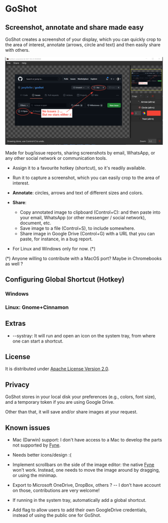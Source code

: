 # GoShot

## Screenshot, annotate and share made easy

GoShot creates a screenshot of your display, which you can quickly
crop to the area of interest, annotate (arrows, circle and text) and
then easily share with others. 

<img src="docs/example1.png" alt="Annotated screenshot with GoShot"/>

Made for bug/issue reports, sharing screenshots by email, WhatsApp, or any other social network or 
communication tools.  

* Assign it to a favourite hotkey (shortcut), so it's readily available.

* Run it to capture a screenshot, which you can easily crop to the area of interest.

* **Annotate**: circles, arrows and text of different sizes and colors.

* **Share**:
   * Copy annotated image to clipboard (Control+C): and then paste into your email, WhatsApp (or other messenger / 
     social network), document, etc.
   * Save image to a file (Control+S), to include somewhere.
   * Share image in Google Drive (Control+G) with a URL that you can paste, for instance, in a bug report.

* For Linux and Windows only for now. (*)

(*) Anyone willing to contribute with a MacOS port? Maybe in Chromebooks as well ?

## Configuring Global Shortcut (Hotkey)

### Windows

### Linux: Gnome+Cinnamon


## Extras

* --systray: It will run and open an icon on the system tray, from where one can start a shortcut.

## License

It is distributed under [Apache License Version 2.0](LICENSE).

## Privacy

GoShot stores in your local disk your preferences (e.g., colors, font size), and a temporary token if you are 
using Google Drive.

Other than that, it will save and/or share images at your request.

## Known issues

* Mac (Darwin) support: I don't have access to a Mac to develop the parts not supported by [Fyne](https://github.com/fyne-io/fyne).

* Needs better icons/design :(

* Implement scrollbars on the side of the image editor: the native [Fyne](https://github.com/fyne-io/fyne) won't work. 
  Instead, one needs to move the image around by dragging, or using the minimap.
  
* Export to Microsoft OneDrive, DropBox, others ? -- I don't have account on those, contributions are very welcome!

* If running in the system tray, automatically add a global shortcut.

* Add flag to allow users to add their own GoogleDrive credentials, instead of using the public one for GoShot.
